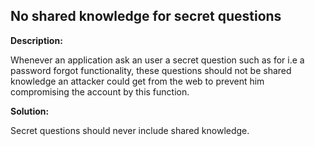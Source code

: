 
No shared knowledge for secret questions
-------

**Description:**

Whenever an application ask an user a secret question such as for i.e a password forgot 
functionality, these questions should not be shared knowledge an attacker could get from 
the web to prevent him compromising the account by this function.


**Solution:**

Secret questions should never include shared knowledge.

	